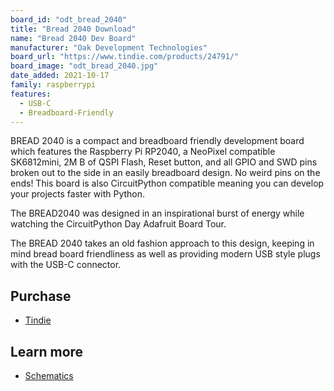 ```yaml
---
board_id: "odt_bread_2040"
title: "Bread 2040 Download"
name: "Bread 2040 Dev Board"
manufacturer: "Oak Development Technologies"
board_url: "https://www.tindie.com/products/24791/"
board_image: "odt_bread_2040.jpg"
date_added: 2021-10-17
family: raspberrypi
features:
  - USB-C
  - Breadboard-Friendly
---
```


BREAD 2040 is a compact and breadboard friendly development board which features the Raspberry Pi RP2040, a NeoPixel compatible SK6812mini, 2M B of QSPI Flash, Reset button, and all GPIO and SWD pins broken out to the side in an easily breadboard design. No weird pins on the ends! This board is also CircuitPython compatible meaning you can develop your projects faster with Python.

The BREAD2040 was designed in an inspirational burst of energy while watching the CircuitPython Day Adafruit Board Tour.

The BREAD 2040 takes an old fashion approach to this design, keeping in mind bread board friendliness as well as providing modern USB style plugs with the USB-C connector.

## Purchase

* [Tindie](https://www.tindie.com/products/24791/)

## Learn more

* [Schematics](https://github.com/skerr92/odt-dev-boards/tree/master/boards/BREAD%202040)
